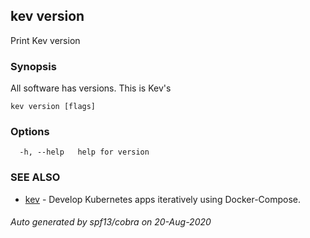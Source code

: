 ## kev version

Print Kev version

### Synopsis

All software has versions. This is Kev's

```
kev version [flags]
```

### Options

```
  -h, --help   help for version
```

### SEE ALSO

* [kev](kev.md)	 - Develop Kubernetes apps iteratively using Docker-Compose.

###### Auto generated by spf13/cobra on 20-Aug-2020

